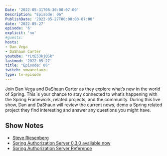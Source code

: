 ```yaml
---
Date: '2022-05-31T08:30:00-07:00'
Description: "Episode: 06"
PublishDate: '2022-05-27T00:00:00-07:00'
date: '2022-05-27'
episode: '6'
explicit: 'no'
#guests:
hosts:
- Dan Vega
- DaShaun Carter
youtube: "rLtE53kjQSk"
lastmod: '2022-05-27'
title: "Episode: 06"
twitch: vmwaretanzu
type: tv-episode
---
```


Join Dan Vega and DaShaun Carter as they explore what’s new in the world of Spring. This is your chance to stay connected to what’s happening with the Spring Framework, related projects, and the community. During this live show, Dan and DaShaun will review the current news, demo a Spring related project they find interesting and answer any questions you might have.

## Show Notes

- [Steve Riesenberg](https://spring.io/team/sjohnr)
- [Spring Authorization Server 0.3.0 available now](https://spring.io/blog/2022/05/25/spring-authorization-server-0-3-0-available-now)
- [Spring Authorization Server Reference](https://docs.spring.io/spring-authorization-server/docs/current/reference/html/index.html)
